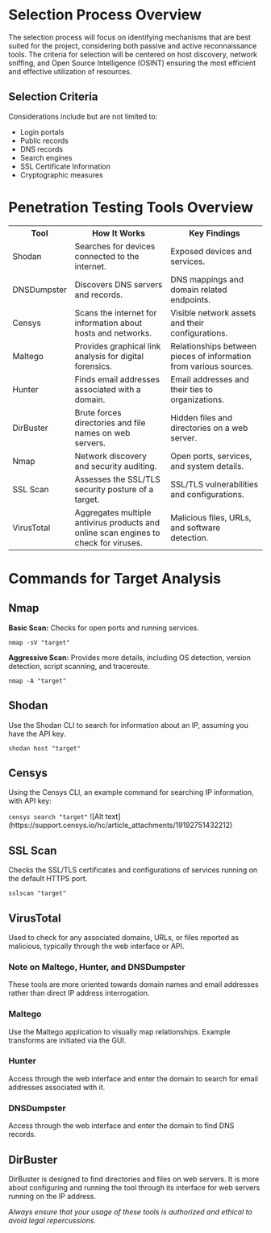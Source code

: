 <h1>Selection Process Overview</h1>
    <p>The selection process will focus on identifying mechanisms that are best suited for the project, considering both passive and active reconnaissance tools. The criteria for selection will be centered on host discovery, network sniffing, and Open Source Intelligence (OSINT) ensuring the most efficient and effective utilization of resources.</p>
    <h2>Selection Criteria</h2>
    <p>Considerations include but are not limited to:</p>
    <ul>
        <li>Login portals</li>
        <li>Public records</li>
        <li>DNS records</li>
        <li>Search engines</li>
        <li>SSL Certificate Information</li>
        <li>Cryptographic measures</li>
    </ul>
     <h1>Penetration Testing Tools Overview</h1>
    <table>
        <tr>
            <th>Tool</th>
            <th>How It Works</th>
            <th>Key Findings</th>
        </tr>
        <tr>
            <td>Shodan</td>
            <td>Searches for devices connected to the internet.</td>
            <td>Exposed devices and services.</td>
        </tr>
        <tr>
            <td>DNSDumpster</td>
            <td>Discovers DNS servers and records.</td>
            <td>DNS mappings and domain related endpoints.</td>
        </tr>
        <tr>
            <td>Censys</td>
            <td>Scans the internet for information about hosts and networks.</td>
            <td>Visible network assets and their configurations.</td>
        </tr>
        <tr>
            <td>Maltego</td>
            <td>Provides graphical link analysis for digital forensics.</td>
            <td>Relationships between pieces of information from various sources.</td>
        </tr>
        <tr>
            <td>Hunter</td>
            <td>Finds email addresses associated with a domain.</td>
            <td>Email addresses and their ties to organizations.</td>
        </tr>
        <tr>
            <td>DirBuster</td>
            <td>Brute forces directories and file names on web servers.</td>
            <td>Hidden files and directories on a web server.</td>
        </tr>
        <tr>
            <td>Nmap</td>
            <td>Network discovery and security auditing.</td>
            <td>Open ports, services, and system details.</td>
        </tr>
        <tr>
            <td>SSL Scan</td>
            <td>Assesses the SSL/TLS security posture of a target.</td>
            <td>SSL/TLS vulnerabilities and configurations.</td>
        </tr>
        <tr>
            <td>VirusTotal</td>
            <td>Aggregates multiple antivirus products and online scan engines to check for viruses.</td>
            <td>Malicious files, URLs, and software detection.</td>
        </tr>
    </table>
     <h1>Commands for Target Analysis</h1>
    <h2>Nmap</h2>
    <p><strong>Basic Scan:</strong> Checks for open ports and running services.</p>
    <code>nmap -sV "target"</code>
    <p><strong>Aggressive Scan:</strong> Provides more details, including OS detection, version detection, script scanning, and traceroute.</p>
    <code>nmap -A "target"</code>
    <h2>Shodan</h2>
    <p>Use the Shodan CLI to search for information about an IP, assuming you have the API key.</p>
    <code>shodan host "target"</code>
    <h2>Censys</h2>
    <p>Using the Censys CLI, an example command for searching IP information, with API key:</p>
    <code>censys search "target"</code>
    ![Alt text](https://support.censys.io/hc/article_attachments/19192751432212)
    <h2>SSL Scan</h2>
    <p>Checks the SSL/TLS certificates and configurations of services running on the default HTTPS port.</p>
    <code>sslscan "target"</code>
    <h2>VirusTotal</h2>
    <p>Used to check for any associated domains, URLs, or files reported as malicious, typically through the web interface or API.</p>
    <h3>Note on Maltego, Hunter, and DNSDumpster</h3>
    <p>These tools are more oriented towards domain names and email addresses rather than direct IP address interrogation.</p>
    <h3>Maltego</h3>
    <p>Use the Maltego application to visually map relationships. Example transforms are initiated via the GUI.</p>
    <h3>Hunter</h3>
    <p>Access through the web interface and enter the domain to search for email addresses associated with it.</p>
    <h3>DNSDumpster</h3>
    <p>Access through the web interface and enter the domain to find DNS records.</p>
    <h2>DirBuster</h2>
    <p>DirBuster is designed to find directories and files on web servers. It is more about configuring and running the tool through its interface for web servers running on the IP address.</p>
    <p><em>Always ensure that your usage of these tools is authorized and ethical to avoid legal repercussions.</em></p>

    
